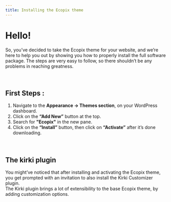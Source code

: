 ```yaml
---
title: Installing the Ecopix theme
---
```


# Hello!

So, you’ve decided to take the Ecopix theme for your website, and we’re here to help you out by showing you how to properly install the full software package. The steps are very easy to follow, so there shouldn’t be any problems in reaching greatness.<br><br><br>



## First Steps :

1. Navigate to the **Appearance -> Themes section**, on your WordPress dashboard.
2. Click on the **“Add New”** button at the top.
3. Search for **"Ecopix"** in the new pane.
4. Click on the **“Install”** button, then click on **“Activate”** after it’s done downloading.<br><br><br>
  

## The kirki plugin
You might’ve noticed that after installing and activating the Ecopix theme, you get prompted with an invitation to also install the Kirki Customizer plugin.<br>
The Kirki plugin brings a lot of extensibility to the base Ecopix theme, by adding customization options.
